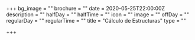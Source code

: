 +++
bg_image = ""
brochure = ""
date = 2020-05-25T22:00:00Z
description = ""
halfDay = ""
halfTime = ""
icon = ""
image = ""
offDay = ""
regularDay = ""
regularTime = ""
title = "Cálculo de Estructuras"
type = ""

+++
